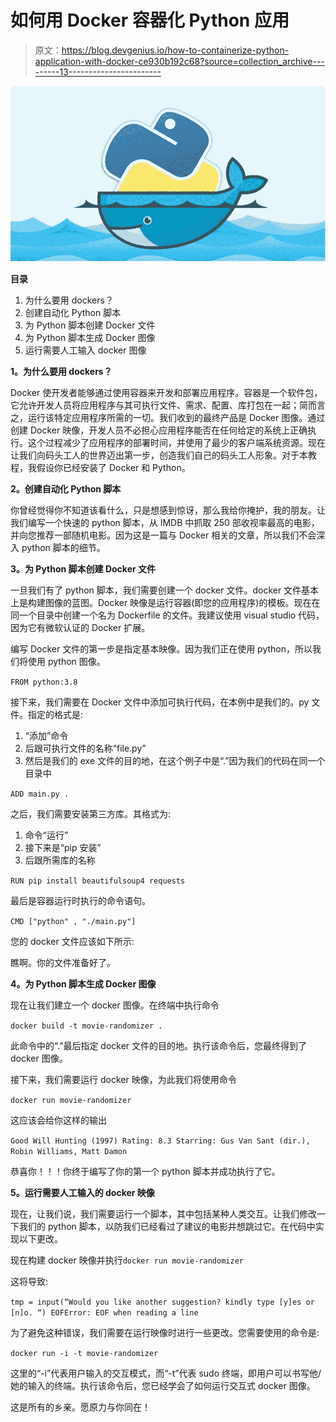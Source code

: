 # 如何用 Docker 容器化 Python 应用

> 原文：<https://blog.devgenius.io/how-to-containerize-python-application-with-docker-ce930b192c68?source=collection_archive---------13----------------------->

![](img/656b26dd42a963865578405165e19a20.png)

**目录**

1.  为什么要用 dockers？
2.  创建自动化 Python 脚本
3.  为 Python 脚本创建 Docker 文件
4.  为 Python 脚本生成 Docker 图像
5.  运行需要人工输入 docker 图像

**1。为什么要用 dockers？**

Docker 使开发者能够通过使用容器来开发和部署应用程序。容器是一个软件包，它允许开发人员将应用程序与其可执行文件、需求、配置、库打包在一起；简而言之，运行该特定应用程序所需的一切。我们收到的最终产品是 Docker 图像。通过创建 Docker 映像，开发人员不必担心应用程序能否在任何给定的系统上正确执行。这个过程减少了应用程序的部署时间，并使用了最少的客户端系统资源。现在让我们向码头工人的世界迈出第一步，创造我们自己的码头工人形象。对于本教程，我假设你已经安装了 Docker 和 Python。

**2。创建自动化 Python 脚本**

你曾经觉得你不知道该看什么，只是想感到惊讶，那么我给你掩护，我的朋友。让我们编写一个快速的 python 脚本，从 IMDB 中抓取 250 部收视率最高的电影，并向您推荐一部随机电影。因为这是一篇与 Docker 相关的文章，所以我们不会深入 python 脚本的细节。

**3。为 Python 脚本创建 Docker 文件**

一旦我们有了 python 脚本，我们需要创建一个 docker 文件。docker 文件基本上是构建图像的蓝图。Docker 映像是运行容器(即您的应用程序)的模板。现在在同一个目录中创建一个名为 Dockerfile 的文件。我建议使用 visual studio 代码，因为它有微软认证的 Docker 扩展。

编写 Docker 文件的第一步是指定基本映像。因为我们正在使用 python，所以我们将使用 python 图像。

`FROM python:3.8`

接下来，我们需要在 Docker 文件中添加可执行代码，在本例中是我们的。py 文件。指定的格式是:

1.  “添加”命令
2.  后跟可执行文件的名称“file.py”
3.  然后是我们的 exe 文件的目的地，在这个例子中是“.”因为我们的代码在同一个目录中

`ADD main.py .`

之后，我们需要安装第三方库。其格式为:

1.  命令“运行”
2.  接下来是“pip 安装”
3.  后跟所需库的名称

`RUN pip install beautifulsoup4 requests`

最后是容器运行时执行的命令语句。

`CMD ["python" , "./main.py"]`

您的 docker 文件应该如下所示:

瞧啊。你的文件准备好了。

**4。为 Python 脚本生成 Docker 图像**

现在让我们建立一个 docker 图像。在终端中执行命令

`docker build -t movie-randomizer .`

此命令中的“.”最后指定 docker 文件的目的地。执行该命令后，您最终得到了 docker 图像。

接下来，我们需要运行 docker 映像，为此我们将使用命令

`docker run movie-randomizer`

这应该会给你这样的输出

`Good Will Hunting (1997) Rating: 8.3 Starring: Gus Van Sant (dir.), Robin Williams, Matt Damon`

恭喜你！！！你终于编写了你的第一个 python 脚本并成功执行了它。

**5。运行需要人工输入的 docker 映像**

现在，让我们说，我们需要运行一个脚本，其中包括某种人类交互。让我们修改一下我们的 python 脚本，以防我们已经看过了建议的电影并想跳过它。在代码中实现以下更改。

现在构建 docker 映像并执行`docker run movie-randomizer`

这将导致:

`tmp = input(“Would you like another suggestion? kindly type [y]es or [n]o. “)
EOFError: EOF when reading a line`

为了避免这种错误，我们需要在运行映像时进行一些更改。您需要使用的命令是:

`docker run -i -t movie-randomizer`

这里的“-i”代表用户输入的交互模式，而“-t”代表 sudo 终端，即用户可以书写他/她的输入的终端。执行该命令后，您已经学会了如何运行交互式 docker 图像。

这是所有的乡亲。愿原力与你同在！
